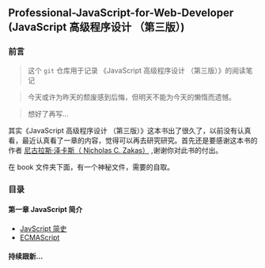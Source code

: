 ## Professional-JavaScript-for-Web-Developer (JavaScript 高级程序设计 （第三版）)
### 前言
> 这个 `git` 仓库用于记录 《JavaScript 高级程序设计 （第三版）》的阅读笔记

> 今天或许为昨天的颓废感到后悔，但明天不能为今天的懒惰而遗憾。

> 想好了再写...

其实《JavaScript 高级程序设计 （第三版）》这本书出了很久了，以前没有认真看，最近认真看了一章的内容，觉得可以再去研究研究。首先还是要感谢这本书的作者 [尼古拉斯·泽卡斯（ Nicholas C. Zakas）](https://github.com/nzakas) ,谢谢你对此书的付出。

在 book 文件夹下面，有一个神秘文件，需要的自取。

### 目录

#### 第一章  JavaScript 简介
* [JavScript 简史](https://github.com/KuangPF/Professional-JavaScript-for-Web-Developer/tree/master/doc/Chapter01/javascript-brief-history.md)
* [ECMAScript](https://github.com/KuangPF/Professional-JavaScript-for-Web-Developer/tree/master/doc/Chapter01/ecmascript.md)

#### 持续跟新...